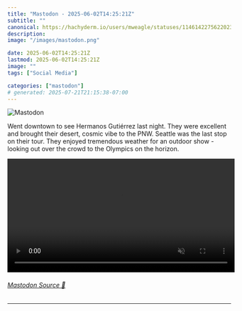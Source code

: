 ```yaml
---
title: "Mastodon - 2025-06-02T14:25:21Z"
subtitle: ""
canonical: https://hachyderm.io/users/mweagle/statuses/114614227562202383
description:
image: "/images/mastodon.png"

date: 2025-06-02T14:25:21Z
lastmod: 2025-06-02T14:25:21Z
image: ""
tags: ["Social Media"]

categories: ["mastodon"]
# generated: 2025-07-21T21:15:38-07:00
---
```

![Mastodon](/images/mastodon.png)

<p>Went downtown to see Hermanos Gutiérrez last night. They were excellent and brought their desert, cosmic vibe to the PNW. Seattle was the last stop on their tour. They enjoyed tremendous weather for an outdoor show - looking out over the crowd to the Olympics on the horizon.</p>

<video controls autoplay muted loop width="512"><source src="c54e5e024f72fde9.mp4" type="video/mp4" /></video>

###### [Mastodon Source 🐘](https://hachyderm.io/@mweagle/114614227562202383)

___
